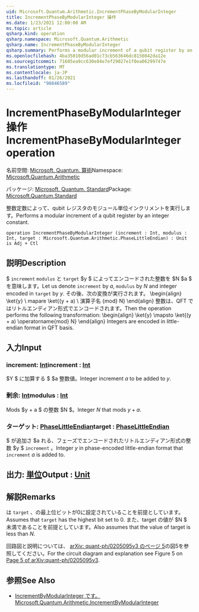 ```yaml
---
uid: Microsoft.Quantum.Arithmetic.IncrementPhaseByModularInteger
title: IncrementPhaseByModularInteger 操作
ms.date: 1/23/2021 12:00:00 AM
ms.topic: article
qsharp.kind: operation
qsharp.namespace: Microsoft.Quantum.Arithmetic
qsharp.name: IncrementPhaseByModularInteger
qsharp.summary: Performs a modular increment of a qubit register by an integer constant.
ms.openlocfilehash: 4ba35010d56ad01c73cb563646dc8150842da12e
ms.sourcegitcommit: 71605ea9cc630e84e7ef29027e1f0ea06299747e
ms.translationtype: MT
ms.contentlocale: ja-JP
ms.lasthandoff: 01/26/2021
ms.locfileid: "98846589"
---
```

# <a name="incrementphasebymodularinteger-operation"></a><span data-ttu-id="e35b7-102">IncrementPhaseByModularInteger 操作</span><span class="sxs-lookup"><span data-stu-id="e35b7-102">IncrementPhaseByModularInteger operation</span></span>

<span data-ttu-id="e35b7-103">名前空間: [Microsoft. Quantum. 算術](xref:Microsoft.Quantum.Arithmetic)</span><span class="sxs-lookup"><span data-stu-id="e35b7-103">Namespace: [Microsoft.Quantum.Arithmetic](xref:Microsoft.Quantum.Arithmetic)</span></span>

<span data-ttu-id="e35b7-104">パッケージ: [Microsoft. Quantum. Standard](https://nuget.org/packages/Microsoft.Quantum.Standard)</span><span class="sxs-lookup"><span data-stu-id="e35b7-104">Package: [Microsoft.Quantum.Standard](https://nuget.org/packages/Microsoft.Quantum.Standard)</span></span>


<span data-ttu-id="e35b7-105">整数定数によって、qubit レジスタのモジュール単位インクリメントを実行します。</span><span class="sxs-lookup"><span data-stu-id="e35b7-105">Performs a modular increment of a qubit register by an integer constant.</span></span>

```qsharp
operation IncrementPhaseByModularInteger (increment : Int, modulus : Int, target : Microsoft.Quantum.Arithmetic.PhaseLittleEndian) : Unit is Adj + Ctl
```


## <a name="description"></a><span data-ttu-id="e35b7-106">説明</span><span class="sxs-lookup"><span data-stu-id="e35b7-106">Description</span></span>

<span data-ttu-id="e35b7-107">$ `increment` `modulus` と `target` $y $ によってエンコードされた整数を $N $a $ を意味します。</span><span class="sxs-lookup"><span data-stu-id="e35b7-107">Let us denote `increment` by $a$, `modulus` by $N$ and integer encoded in `target` by $y$.</span></span>
<span data-ttu-id="e35b7-108">その後、次の変換が実行されます。 \begin{align} \ket{y} \ mapare \ket{(y + a) \ 演算子名 {mod} N} \end{align} 整数は、QFT ではリトルエンディアン形式でエンコードされます。</span><span class="sxs-lookup"><span data-stu-id="e35b7-108">Then the operation performs the following transformation: \begin{align} \ket{y} \mapsto \ket{(y + a) \operatorname{mod} N} \end{align} Integers are encoded in little-endian format in QFT basis.</span></span>

## <a name="input"></a><span data-ttu-id="e35b7-109">入力</span><span class="sxs-lookup"><span data-stu-id="e35b7-109">Input</span></span>

### <a name="increment--int"></a><span data-ttu-id="e35b7-110">increment: [Int](xref:microsoft.quantum.lang-ref.int)</span><span class="sxs-lookup"><span data-stu-id="e35b7-110">increment : [Int](xref:microsoft.quantum.lang-ref.int)</span></span>

<span data-ttu-id="e35b7-111">$Y $ に加算する $ $a 整数値。</span><span class="sxs-lookup"><span data-stu-id="e35b7-111">Integer increment $a$ to be added to $y$.</span></span>


### <a name="modulus--int"></a><span data-ttu-id="e35b7-112">剰余: [Int](xref:microsoft.quantum.lang-ref.int)</span><span class="sxs-lookup"><span data-stu-id="e35b7-112">modulus : [Int](xref:microsoft.quantum.lang-ref.int)</span></span>

<span data-ttu-id="e35b7-113">Mods $y + a $ の整数 $N $。</span><span class="sxs-lookup"><span data-stu-id="e35b7-113">Integer $N$ that mods $y + a$.</span></span>


### <a name="target--phaselittleendian"></a><span data-ttu-id="e35b7-114">ターゲット: [PhaseLittleEndian](xref:Microsoft.Quantum.Arithmetic.PhaseLittleEndian)</span><span class="sxs-lookup"><span data-stu-id="e35b7-114">target : [PhaseLittleEndian](xref:Microsoft.Quantum.Arithmetic.PhaseLittleEndian)</span></span>

<span data-ttu-id="e35b7-115">$ が追加さ $a れる、フェーズでエンコードされたリトルエンディアン形式の整数 $y $ `increment` 。</span><span class="sxs-lookup"><span data-stu-id="e35b7-115">Integer $y$ in phase-encoded little-endian format that `increment` $a$ is added to.</span></span>



## <a name="output--unit"></a><span data-ttu-id="e35b7-116">出力: [単位](xref:microsoft.quantum.lang-ref.unit)</span><span class="sxs-lookup"><span data-stu-id="e35b7-116">Output : [Unit](xref:microsoft.quantum.lang-ref.unit)</span></span>



## <a name="remarks"></a><span data-ttu-id="e35b7-117">解説</span><span class="sxs-lookup"><span data-stu-id="e35b7-117">Remarks</span></span>

<span data-ttu-id="e35b7-118">は `target` 、の最上位ビットが0に設定されていることを前提としています。</span><span class="sxs-lookup"><span data-stu-id="e35b7-118">Assumes that `target` has the highest bit set to 0.</span></span>
<span data-ttu-id="e35b7-119">また、target の値が $N $ 未満であることを前提としています。</span><span class="sxs-lookup"><span data-stu-id="e35b7-119">Also assumes that the value of target is less than $N$.</span></span>

<span data-ttu-id="e35b7-120">回路図と説明については、 [arXiv: quant-ph/0205095v3 のページ 5](https://arxiv.org/pdf/quant-ph/0205095v3.pdf#page=5)の図5を参照してください。</span><span class="sxs-lookup"><span data-stu-id="e35b7-120">For the circuit diagram and explanation see Figure 5 on [Page 5 of arXiv:quant-ph/0205095v3](https://arxiv.org/pdf/quant-ph/0205095v3.pdf#page=5).</span></span>

## <a name="see-also"></a><span data-ttu-id="e35b7-121">参照</span><span class="sxs-lookup"><span data-stu-id="e35b7-121">See Also</span></span>

- [<span data-ttu-id="e35b7-122">IncrementByModularInteger です。</span><span class="sxs-lookup"><span data-stu-id="e35b7-122">Microsoft.Quantum.Arithmetic.IncrementByModularInteger</span></span>](xref:Microsoft.Quantum.Arithmetic.IncrementByModularInteger)